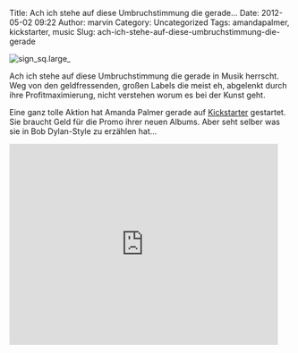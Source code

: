 Title: Ach ich stehe auf diese Umbruchstimmung die gerade...
Date: 2012-05-02 09:22
Author: marvin
Category: Uncategorized
Tags: amandapalmer, kickstarter, music
Slug: ach-ich-stehe-auf-diese-umbruchstimmung-die-gerade

![sign_sq.large_]({static}/images/sign_sq.large_.jpg)

Ach ich stehe auf diese Umbruchstimmung die gerade in Musik herrscht.
Weg von den geldfressenden, großen Labels die meist eh, abgelenkt durch
ihre Profitmaximierung, nicht verstehen worum es bei der Kunst geht.

Eine ganz tolle Aktion hat Amanda Palmer gerade auf
[Kickstarter](http://www.kickstarter.com/projects/amandapalmer/amanda-palmer-the-new-record-art-book-and-tour)
gestartet. Sie braucht Geld für die Promo ihrer neuen Albums. Aber seht
selber was sie in Bob Dylan-Style zu erzählen hat...

<iframe frameborder="0" height="360px" src="http://www.kickstarter.com/projects/amandapalmer/amanda-palmer-the-new-record-art-book-and-tour/widget/video.html" width="480px"></iframe>

